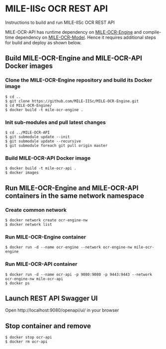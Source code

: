 # MILE-IISc OCR REST API
Instructions to build and run MILE-IISc OCR REST API

MILE-OCR-API has runtime dependency on [MILE-OCR-Engine](https://github.com/MILE-IISc/MILE-OCR-Engine.git) and compile-time dependency on [MILE-OCR-Model](https://github.com/MILE-IISc/MILE-OCR-Model.git). Hence it requires additional steps for build and deploy as shown below.

## Build MILE-OCR-Engine and MILE-OCR-API Docker images

### Clone the MILE-OCR-Engine repository and build its Docker image
```
$ cd ..
$ git clone https://github.com/MILE-IISc/MILE-OCR-Engine.git
$ cd MILE-OCR-Engine/
$ docker build -t mile-ocr-engine .
```

### Init sub-modules and pull latest changes
```
$ cd ../MILE-OCR-API
$ git submodule update --init
$ git submodule update --recursive
$ git submodule foreach git pull origin master
```

### Build MILE-OCR-API Docker image
```
$ docker build -t mile-ocr-api .
$ docker images
```

## Run MILE-OCR-Engine and MILE-OCR-API containers in the same network namespace

### Create common network
```
$ docker network create ocr-engine-nw
$ docker network list
```

### Run MILE-OCR-Engine container
```
$ docker run -d --name ocr-engine --network ocr-engine-nw mile-ocr-engine
```

### Run MILE-OCR-API container
```
$ docker run -d --name ocr-api -p 9080:9080 -p 9443:9443 --network ocr-engine-nw mile-ocr-api
$ docker ps
```

## Launch REST API Swagger UI

Open http://localhost:9080/openapi/ui/ in your browser


## Stop container and remove
```
$ docker stop ocr-api
$ docker rm ocr-api
```
